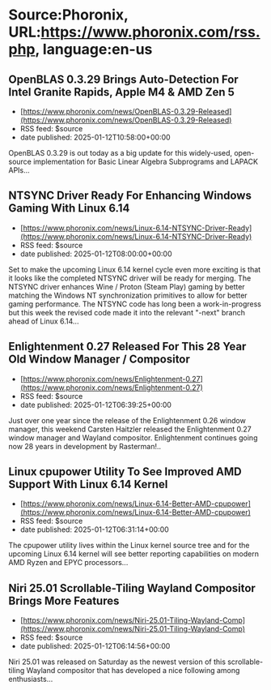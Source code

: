 # Source:Phoronix, URL:https://www.phoronix.com/rss.php, language:en-us

## OpenBLAS 0.3.29 Brings Auto-Detection For Intel Granite Rapids, Apple M4 & AMD Zen 5
 - [https://www.phoronix.com/news/OpenBLAS-0.3.29-Released](https://www.phoronix.com/news/OpenBLAS-0.3.29-Released)
 - RSS feed: $source
 - date published: 2025-01-12T10:58:00+00:00

OpenBLAS 0.3.29 is out today as a big update for this widely-used, open-source implementation for Basic Linear Algebra Subprograms and LAPACK APIs...

## NTSYNC Driver Ready For Enhancing Windows Gaming With Linux 6.14
 - [https://www.phoronix.com/news/Linux-6.14-NTSYNC-Driver-Ready](https://www.phoronix.com/news/Linux-6.14-NTSYNC-Driver-Ready)
 - RSS feed: $source
 - date published: 2025-01-12T08:00:00+00:00

Set to make the upcoming Linux 6.14 kernel cycle even more exciting is that it looks like the completed NTSYNC driver will be ready for merging. The NTSYNC driver enhances Wine / Proton (Steam Play) gaming by better matching the Windows NT synchronization primitives to allow for better gaming performance. The NTSYNC code has long been a work-in-progress but this week the revised code made it into the relevant "-next" branch ahead of Linux 6.14...

## Enlightenment 0.27 Released For This 28 Year Old Window Manager / Compositor
 - [https://www.phoronix.com/news/Enlightenment-0.27](https://www.phoronix.com/news/Enlightenment-0.27)
 - RSS feed: $source
 - date published: 2025-01-12T06:39:25+00:00

Just over one year since the release of the Enlightenment 0.26 window manager, this weekend Carsten Haitzler released the Enlightenment 0.27 window manager and Wayland compositor. Enlightenment continues going now 28 years in development by Rasterman!..

## Linux cpupower Utility To See Improved AMD Support With Linux 6.14 Kernel
 - [https://www.phoronix.com/news/Linux-6.14-Better-AMD-cpupower](https://www.phoronix.com/news/Linux-6.14-Better-AMD-cpupower)
 - RSS feed: $source
 - date published: 2025-01-12T06:31:14+00:00

The cpupower utility lives within the Linux kernel source tree and for the upcoming Linux 6.14 kernel will see better reporting capabilities on modern AMD Ryzen and EPYC processors...

## Niri 25.01 Scrollable-Tiling Wayland Compositor Brings More Features
 - [https://www.phoronix.com/news/Niri-25.01-Tiling-Wayland-Comp](https://www.phoronix.com/news/Niri-25.01-Tiling-Wayland-Comp)
 - RSS feed: $source
 - date published: 2025-01-12T06:14:56+00:00

Niri 25.01 was released on Saturday as the newest version of this scrollable-tiling Wayland compositor that has developed a nice following among enthusiasts...

